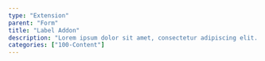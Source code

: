 ```yaml
---
type: "Extension"
parent: "Form"
title: "Label Addon"
description: "Lorem ipsum dolor sit amet, consectetur adipiscing elit. Nunc tempus laoreet leo sit amet iaculis."
categories: ["100-Content"]
---
```


<demo>
  <demovanilla src="inline/extension/form/label-addon">
  </demovanilla>
</demo>
